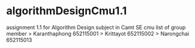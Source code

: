 # algorithmDesignCmu1.1
 assignment 1.1 for Algorithm Design subject in Camt SE cmu
list of group member
     > Karanthaphong  652115001
     > Krittayot      652115002
     > Narongchai     652115013
